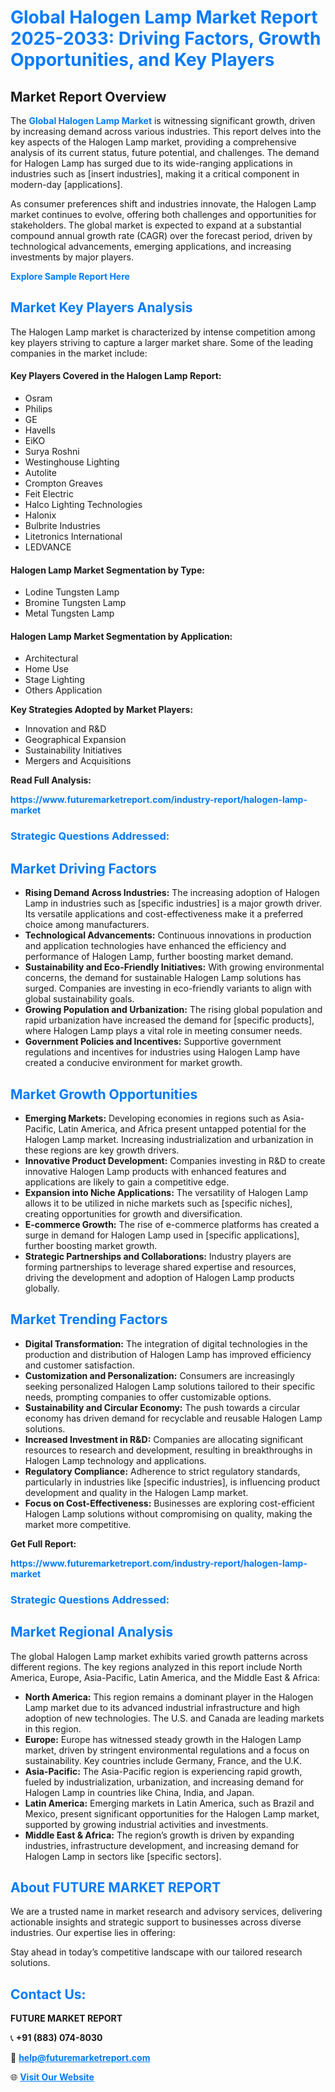 <h1 style="color: #007BFF;">Global Halogen Lamp Market Report 2025-2033: Driving Factors, Growth Opportunities, and Key Players</h1>

<section id="overview">
<h2>Market Report Overview</h2>
<p>The <a href="https://www.futuremarketreport.com/industry-report/halogen-lamp-market" style="color: #007BFF; text-decoration: none;"><strong>Global Halogen Lamp Market</strong></a> is witnessing significant growth, driven by increasing demand across various industries. This report delves into the key aspects of the Halogen Lamp market, providing a comprehensive analysis of its current status, future potential, and challenges. The demand for Halogen Lamp has surged due to its wide-ranging applications in industries such as [insert industries], making it a critical component in modern-day [applications].</p>
<p>As consumer preferences shift and industries innovate, the Halogen Lamp market continues to evolve, offering both challenges and opportunities for stakeholders. The global market is expected to expand at a substantial compound annual growth rate (CAGR) over the forecast period, driven by technological advancements, emerging applications, and increasing investments by major players.</p>
</section>

<section id="overview">
<p><a href="https://www.futuremarketreport.com/request-sample/reportId=109991" style="color: #007BFF; text-decoration: none;"><strong>Explore Sample Report Here</strong></a></p>
</section>

<section id="key-players">
<h2 style="color: #007BFF;">Market Key Players Analysis</h2>
<p>The Halogen Lamp market is characterized by intense competition among key players striving to capture a larger market share. Some of the leading companies in the market include:</p>
<h4>Key Players Covered in the Halogen Lamp Report:</h4>
<ul><li>Osram</li><li>Philips</li><li>GE</li><li>Havells</li><li>EiKO</li><li>Surya Roshni</li><li>Westinghouse Lighting</li><li>Autolite</li><li>Crompton Greaves</li><li>Feit Electric</li><li>Halco Lighting Technologies</li><li>Halonix</li><li>Bulbrite Industries</li><li>Litetronics International</li><li>LEDVANCE</li></ul>
<h4>Halogen Lamp Market Segmentation by Type:</h4>
<ul><li>Lodine Tungsten Lamp</li><li>Bromine Tungsten Lamp</li><li>Metal Tungsten Lamp</li></ul>

<h4>Halogen Lamp Market Segmentation by Application:</h4>
<ul><li>Architectural</li><li>Home Use</li><li>Stage Lighting</li><li>Others Application</li></ul>
<p><strong>Key Strategies Adopted by Market Players:</strong></p>
<ul>
<li>Innovation and R&D</li>
<li>Geographical Expansion</li>
<li>Sustainability Initiatives</li>
<li>Mergers and Acquisitions</li>
</ul>
</section>

<section>
<p><strong>Read Full Analysis: </strong></p><a href="https://www.futuremarketreport.com/industry-report/halogen-lamp-market" style="color: #007BFF; text-decoration: none;"><strong>https://www.futuremarketreport.com/industry-report/halogen-lamp-market</strong></a>
<h3 style="color: #007BFF;">Strategic Questions Addressed:</h3>
</section>

<section id="driving-factors">
<h2 style="color: #007BFF;">Market Driving Factors</h2>
<ul>
<li><strong>Rising Demand Across Industries:</strong> The increasing adoption of Halogen Lamp in industries such as [specific industries] is a major growth driver. Its versatile applications and cost-effectiveness make it a preferred choice among manufacturers.</li>
<li><strong>Technological Advancements:</strong> Continuous innovations in production and application technologies have enhanced the efficiency and performance of Halogen Lamp, further boosting market demand.</li>
<li><strong>Sustainability and Eco-Friendly Initiatives:</strong> With growing environmental concerns, the demand for sustainable Halogen Lamp solutions has surged. Companies are investing in eco-friendly variants to align with global sustainability goals.</li>
<li><strong>Growing Population and Urbanization:</strong> The rising global population and rapid urbanization have increased the demand for [specific products], where Halogen Lamp plays a vital role in meeting consumer needs.</li>
<li><strong>Government Policies and Incentives:</strong> Supportive government regulations and incentives for industries using Halogen Lamp have created a conducive environment for market growth.</li>
</ul>
</section>

<section id="growth-opportunities">
<h2 style="color: #007BFF;">Market Growth Opportunities</h2>
<ul>
<li><strong>Emerging Markets:</strong> Developing economies in regions such as Asia-Pacific, Latin America, and Africa present untapped potential for the Halogen Lamp market. Increasing industrialization and urbanization in these regions are key growth drivers.</li>
<li><strong>Innovative Product Development:</strong> Companies investing in R&D to create innovative Halogen Lamp products with enhanced features and applications are likely to gain a competitive edge.</li>
<li><strong>Expansion into Niche Applications:</strong> The versatility of Halogen Lamp allows it to be utilized in niche markets such as [specific niches], creating opportunities for growth and diversification.</li>
<li><strong>E-commerce Growth:</strong> The rise of e-commerce platforms has created a surge in demand for Halogen Lamp used in [specific applications], further boosting market growth.</li>
<li><strong>Strategic Partnerships and Collaborations:</strong> Industry players are forming partnerships to leverage shared expertise and resources, driving the development and adoption of Halogen Lamp products globally.</li>
</ul>
</section>

<section id="trending-factors">
<h2 style="color: #007BFF;">Market Trending Factors</h2>
<ul>
<li><strong>Digital Transformation:</strong> The integration of digital technologies in the production and distribution of Halogen Lamp has improved efficiency and customer satisfaction.</li>
<li><strong>Customization and Personalization:</strong> Consumers are increasingly seeking personalized Halogen Lamp solutions tailored to their specific needs, prompting companies to offer customizable options.</li>
<li><strong>Sustainability and Circular Economy:</strong> The push towards a circular economy has driven demand for recyclable and reusable Halogen Lamp solutions.</li>
<li><strong>Increased Investment in R&D:</strong> Companies are allocating significant resources to research and development, resulting in breakthroughs in Halogen Lamp technology and applications.</li>
<li><strong>Regulatory Compliance:</strong> Adherence to strict regulatory standards, particularly in industries like [specific industries], is influencing product development and quality in the Halogen Lamp market.</li>
<li><strong>Focus on Cost-Effectiveness:</strong> Businesses are exploring cost-efficient Halogen Lamp solutions without compromising on quality, making the market more competitive.</li>
</ul>
</section>

<section>
<p><strong>Get Full Report: </strong></p><a href="https://www.futuremarketreport.com/industry-report/halogen-lamp-market" style="color: #007BFF; text-decoration: none;"><strong>https://www.futuremarketreport.com/industry-report/halogen-lamp-market</strong></a>
<h3 style="color: #007BFF;">Strategic Questions Addressed:</h3>
</section>


<section id="regional-analysis">
<h2 style="color: #007BFF;">Market Regional Analysis</h2>
<p>The global Halogen Lamp market exhibits varied growth patterns across different regions. The key regions analyzed in this report include North America, Europe, Asia-Pacific, Latin America, and the Middle East & Africa:</p>
<ul>
<li><strong>North America:</strong> This region remains a dominant player in the Halogen Lamp market due to its advanced industrial infrastructure and high adoption of new technologies. The U.S. and Canada are leading markets in this region.</li>
<li><strong>Europe:</strong> Europe has witnessed steady growth in the Halogen Lamp market, driven by stringent environmental regulations and a focus on sustainability. Key countries include Germany, France, and the U.K.</li>
<li><strong>Asia-Pacific:</strong> The Asia-Pacific region is experiencing rapid growth, fueled by industrialization, urbanization, and increasing demand for Halogen Lamp in countries like China, India, and Japan.</li>
<li><strong>Latin America:</strong> Emerging markets in Latin America, such as Brazil and Mexico, present significant opportunities for the Halogen Lamp market, supported by growing industrial activities and investments.</li>
<li><strong>Middle East & Africa:</strong> The region’s growth is driven by expanding industries, infrastructure development, and increasing demand for Halogen Lamp in sectors like [specific sectors].</li>
</ul>
</section>

<footer>
<h2 style="color: #007BFF;">About FUTURE MARKET REPORT</h2>
<p>We are a trusted name in market research and advisory services, delivering actionable insights and strategic support to businesses across diverse industries. Our expertise lies in offering:</p>

<p>Stay ahead in today’s competitive landscape with our tailored research solutions.</p>

<h2 style="color: #007BFF;">Contact Us:</h2>
<p><strong>FUTURE MARKET REPORT</strong></p>
<p>📞 <strong>+91 (883) 074-8030</strong></p>
<p>📧 <strong><a href="mailto:help@futuremarketreport.com" style="color: #007BFF;">help@futuremarketreport.com</a></strong></p>
<p>🌐 <strong><a href="https://www.futuremarketreport.com/" style="color: #007BFF;">Visit Our Website</a></strong></p>
</footer>